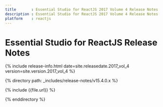 ```yaml
---
title 		: Essential Studio for ReactJS 2017 Volume 4 Release Notes
description : Essential Studio for ReactJS 2017 Volume 4 Release Notes
platform 	: reactjs
---
```


# Essential Studio for ReactJS Release Notes

{% include release-info.html date=site.releasedate.2017_vol_4 version=site.version.2017_vol_4 %} 

{% directory path: _includes/release-notes/v15.4.0.x %}

{% include {{file.url}} %}

{% enddirectory %}